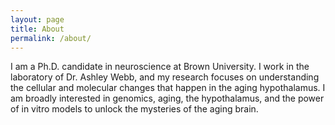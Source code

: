 ```yaml
---
layout: page
title: About
permalink: /about/
---
```


I am a Ph.D. candidate in neuroscience at Brown University. I work in the laboratory of Dr. Ashley Webb, and my research focuses on understanding the cellular and molecular changes that happen in the aging hypothalamus. I am broadly interested in genomics, aging, the hypothalamus, and the power of in vitro models to unlock the mysteries of the aging brain. 



